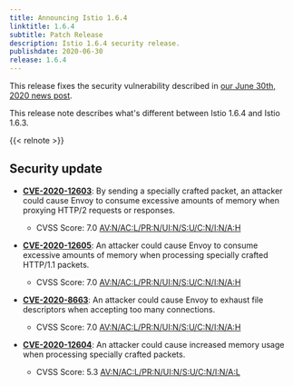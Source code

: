 ```yaml
---
title: Announcing Istio 1.6.4
linktitle: 1.6.4
subtitle: Patch Release
description: Istio 1.6.4 security release.
publishdate: 2020-06-30
release: 1.6.4
---
```


This release fixes the security vulnerability described in [our June 30th, 2020 news post](/pt-br/news/security/istio-security-2020-007).

This release note describes what's different between Istio 1.6.4 and Istio 1.6.3.

{{< relnote >}}

## Security update

* __[CVE-2020-12603](https://cve.mitre.org/cgi-bin/cvename.cgi?name=CVE-2020-12603)__:
By sending a specially crafted packet, an attacker could cause Envoy to consume excessive amounts of memory when proxying HTTP/2 requests or responses.
    * CVSS Score: 7.0 [AV:N/AC:L/PR:N/UI:N/S:U/C:N/I:N/A:H](https://nvd.nist.gov/vuln-metrics/cvss/v3-calculator?vector=AV:N/AC:L/PR:N/UI:N/S:U/C:N/I:N/A:H&version=3.1)

* __[CVE-2020-12605](https://cve.mitre.org/cgi-bin/cvename.cgi?name=CVE-2020-12605)__:
An attacker could cause Envoy to consume excessive amounts of memory when processing specially crafted HTTP/1.1 packets.
    * CVSS Score: 7.0 [AV:N/AC:L/PR:N/UI:N/S:U/C:N/I:N/A:H](https://nvd.nist.gov/vuln-metrics/cvss/v3-calculator?vector=AV:N/AC:L/PR:N/UI:N/S:U/C:N/I:N/A:H&version=3.1)

* __[CVE-2020-8663](https://cve.mitre.org/cgi-bin/cvename.cgi?name=CVE-2020-8663)__:
An attacker could cause Envoy to exhaust file descriptors when accepting too many connections.
    * CVSS Score: 7.0 [AV:N/AC:L/PR:N/UI:N/S:U/C:N/I:N/A:H](https://nvd.nist.gov/vuln-metrics/cvss/v3-calculator?vector=AV:N/AC:L/PR:N/UI:N/S:U/C:N/I:N/A:H&version=3.1)

* __[CVE-2020-12604](https://cve.mitre.org/cgi-bin/cvename.cgi?name=CVE-2020-12604)__:
An attacker could cause increased memory usage when processing specially crafted packets.
    * CVSS Score: 5.3 [AV:N/AC:L/PR:N/UI:N/S:U/C:N/I:N/A:L](https://nvd.nist.gov/vuln-metrics/cvss/v3-calculator?vector=AV:N/AC:L/PR:N/UI:N/S:U/C:N/I:N/A:H&version=3.1)
